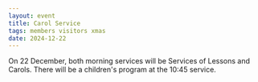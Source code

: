 ```yaml
---
layout: event
title: Carol Service
tags: members visitors xmas
date: 2024-12-22
---
```


On 22 December, both morning services will be Services of Lessons and Carols. There will be
a children's program at the 10:45 service.
